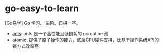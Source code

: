 # go-easy-to-learn
[Go易学] Go 学习、 进阶。日拱一卒。


- [ants](https://github.com/Tinyming-GO/go-easy-to-learn/tree/main/ants): ants 是一个高性能且低损耗的 goroutine 池
- [atomic](https://github.com/Tinyming-GO/go-easy-to-learn/tree/main/atomic): 提供了原子操作的能力，底层CPU硬件支持，比基于操作系统API的锁方式效率高